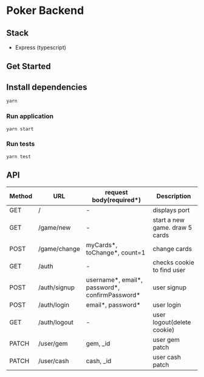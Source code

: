 # Poker Backend

## Stack

- Express (typescript)

## Get Started

## Install dependencies

```
yarn
```

### Run application

```
yarn start
```

### Run tests

```
yarn test
```

## API

| Method | URL          | request body(required\*)                       | Description                    |
| ------ | ------------ | ---------------------------------------------- | ------------------------------ |
| GET    | /            | -                                              | displays port                  |
| GET    | /game/new    | -                                              | start a new game. draw 5 cards |
| POST   | /game/change | myCards*, toChange*, count=1                   | change cards                   |
| GET    | /auth        | -                                              | checks cookie to find user     |
| POST   | /auth/signup | username*, email*, password*, confirmPassword* | user signup                    |
| POST   | /auth/login  | email*, password*                              | user login                     |
| GET    | /auth/logout | -                                              | user logout(delete cookie)     |
| PATCH  | /user/gem    | gem, \_id                                      | user gem patch                 |
| PATCH  | /user/cash   | cash, \_id                                     | user cash patch                |
